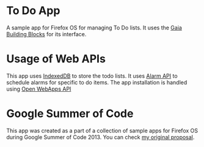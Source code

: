 To Do App
==========================

A sample app for Firefox OS for managing To Do lists.
It uses the [Gaia Building Blocks](http://buildingfirefoxos.com/building-blocks/) for its interface.


Usage of Web APIs
=================

This app uses [IndexedDB](https://developer.mozilla.org/en-US/docs/IndexedDB) to store the todo lists.
It uses [Alarm API](https://wiki.mozilla.org/WebAPI/AlarmAPI) to schedule alarms for specific to do items. The app installation
is handled using [Open WebApps API](https://developer.mozilla.org/en-US/docs/Web/Apps/JavaScript_API?redirectlocale=en-US&redirectslug=JavaScript_API)



Google Summer of Code
=====================

This app was created as a part of a collection of sample apps for Firefox OS during Google Summer of Code 2013.
You can check [my original proposal](https://wiki.mozilla.org/SummerOfCode/2013/FirefoxOSSampleApps).